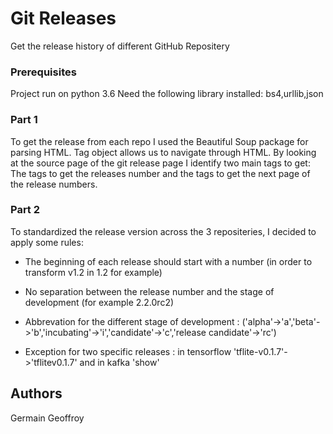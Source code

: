 # Git Releases

Get the release history of different GitHub Repositery


### Prerequisites

  Project run on python 3.6
  Need the following library installed: bs4,urllib,json
  

### Part 1
  To get the release from each repo I used the Beautiful Soup package for parsing HTML.
  Tag object allows us to navigate through HTML.
  By looking at the source page of the git release page I identify two main tags to get:
  The tags to get the releases number and the tags to get the next page of the release numbers.
 
  
### Part 2
  To standardized the release version across the 3 repositeries, I decided to apply some rules:
*  The beginning of each release should start with a number (in order to transform  v1.2 in 1.2 for example)

* No separation between the release number and the stage of development (for example 2.2.0rc2)

*  Abbrevation for the different stage of development : ('alpha'->'a','beta'->'b','incubating'->'i','candidate'->'c','release    candidate'->'rc')

*  Exception for two specific releases : in tensorflow 'tflite-v0.1.7'->'tflitev0.1.7' and in kafka 'show'
## Authors

Germain Geoffroy
